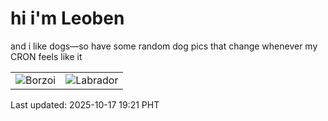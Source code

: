 # hi i'm Leoben

and i like dogs—so have some random dog pics that change whenever my CRON feels like it

|  |  |
|--------|----------|
| ![Borzoi](https://random-dog-vercel.vercel.app/api/random-borzoi?v=1760700104) | ![Labrador](https://random-dog-vercel.vercel.app/api/random-labrador?v=1760700104) |

Last updated: 2025-10-17 19:21 PHT
